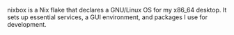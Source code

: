 nixbox is a Nix flake that declares a GNU/Linux OS for my x86_64 desktop.
It sets up essential services, a GUI environment, and packages I use for development.
